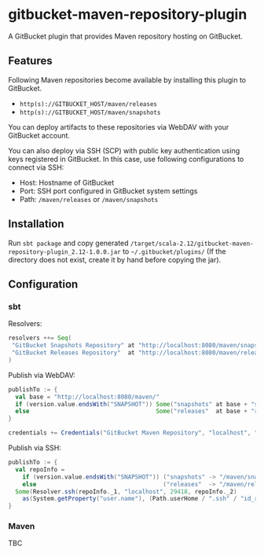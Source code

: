 gitbucket-maven-repository-plugin
========
A GitBucket plugin that provides Maven repository hosting on GitBucket.

## Features

Following Maven repositories become available by installing this plugin to GitBucket.

- `http(s)://GITBUCKET_HOST/maven/releases`
- `http(s)://GITBUCKET_HOST/maven/snapshots`

You can deploy artifacts to these repositories via WebDAV with your GitBucket account.

You can also deploy via SSH (SCP) with public key authentication using keys registered in GitBucket. In this case, use following configurations to connect via SSH:

- Host: Hostname of GitBucket
- Port: SSH port configured in GitBucket system settings
- Path: `/maven/releases` or `/maven/snapshots`

## Installation

Run `sbt package` and copy generated `/target/scala-2.12/gitbucket-maven-repository-plugin_2.12-1.0.0.jar` to `~/.gitbucket/plugins/` (If the directory does not exist, create it by hand before copying the jar).

## Configuration

### sbt

Resolvers:

```scala
resolvers ++= Seq(
 "GitBucket Snapshots Repository" at "http://localhost:8080/maven/snapshots",
 "GitBucket Releases Repository"  at "http://localhost:8080/maven/releases"
)
```

Publish via WebDAV:

```scala
publishTo := {
  val base = "http://localhost:8080/maven/"
  if (version.value.endsWith("SNAPSHOT")) Some("snapshots" at base + "snapshots")
  else                                    Some("releases"  at base + "releases")
}

credentials += Credentials("GitBucket Maven Repository", "localhost", "username", "password")
```

Publish via SSH:

```scala
publishTo := {
  val repoInfo =
    if (version.value.endsWith("SNAPSHOT")) ("snapshots" -> "/maven/snapshots")
    else                                    ("releases"  -> "/maven/releases")
  Some(Resolver.ssh(repoInfo._1, "localhost", 29418, repoInfo._2) 
    as(System.getProperty("user.name"), (Path.userHome / ".ssh" / "id_rsa").asFile))
}
```

### Maven

TBC